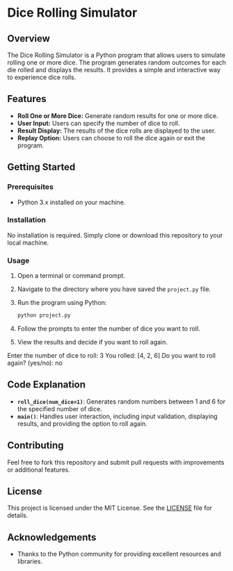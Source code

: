 # Dice Rolling Simulator

## Overview

The Dice Rolling Simulator is a Python program that allows users to simulate rolling one or more dice. The program generates random outcomes for each die rolled and displays the results. It provides a simple and interactive way to experience dice rolls.

## Features

- **Roll One or More Dice:** Generate random results for one or more dice.
- **User Input:** Users can specify the number of dice to roll.
- **Result Display:** The results of the dice rolls are displayed to the user.
- **Replay Option:** Users can choose to roll the dice again or exit the program.

## Getting Started

### Prerequisites

- Python 3.x installed on your machine.

### Installation

No installation is required. Simply clone or download this repository to your local machine.

### Usage

1. Open a terminal or command prompt.
2. Navigate to the directory where you have saved the `project.py` file.
3. Run the program using Python:

   ```bash
   python project.py
4. Follow the prompts to enter the number of dice you want to roll.
5. View the results and decide if you want to roll again.

Enter the number of dice to roll: 3
You rolled: [4, 2, 6]
Do you want to roll again? (yes/no): no

## Code Explanation

- **`roll_dice(num_dice=1)`**: Generates random numbers between 1 and 6 for the specified number of dice.
- **`main()`**: Handles user interaction, including input validation, displaying results, and providing the option to roll again.

## Contributing

Feel free to fork this repository and submit pull requests with improvements or additional features.

## License

This project is licensed under the MIT License. See the [LICENSE](LICENSE) file for details.

## Acknowledgements

- Thanks to the Python community for providing excellent resources and libraries.
